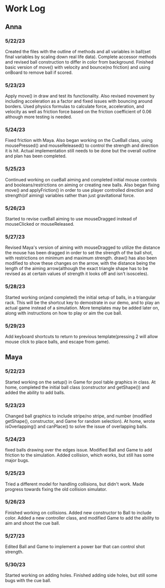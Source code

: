 # Work Log

## Anna

### 5/22/23

Created the files with the outline of methods and all variables in ball(set final variables by scaling down real life data). Complete accessor methods and revised ball construction to differ in color from background. Finished basic version of move() with velocity and bounce(no friction) and using onBoard to remove ball if scored.

### 5/23/23

Apply move() in draw and test its functionality. Also revised movement by including acceleration as a factor and fixed issues with bouncing around borders. Used physics formulas to calculate force, acceleration, and velocity as well as friction force based on the friction coefficient of 0.06 although more testing is needed.

### 5/24/23

Fixed friction with Maya. Also began working on the CueBall class, using mousePressed() and mouseReleased() to control the strength and direction it is hit. Actual implementation still needs to be done but the overall outline and plan has been completed.

### 5/25/23

Continued working on cueBall aiming and completed initial mouse controls and booleans/restrictions on aiming or creating new balls. Also began fixing move() and applyFriction() in order to use player controlled direction and strength(of aiming) variables rather than just gravitational force.

### 5/26/23

Started to revise cueBall aiming to use mouseDragged instead of mouseClicked or mouseReleased.

### 5/27/23

Revised Maya's version of aiming with mouseDragged to utilize the distance the mouse has been dragged in order to set the strength of the ball shot, with restrictions on minimum and maximum strength. draw() has also been modified to show these changes on the arrow, with the distance being the length of the aiming arrow(although the exact triangle shape has to be revised as at certain values of strength it looks off and isn't isosceles).

### 5/28/23

Started working on(and completed) the initial setup of balls, in a triangular rack. This will be the shortcut key to demostrate in our demo, and to play an actual game instead of a simulation. More templates may be added later on, along with instructions on how to play or aim the cue ball.

### 5/29/23

Add keyboard shortcuts to return to previous template(pressing 2 will allow mouse click to place balls, and escape from game).

## Maya

### 5/22/23

Started working on the setup() in Game for pool table graphics in class. At home, completed the initial ball class (constructor and getShape()) and added the ability to add balls.

### 5/23/23

Changed ball graphics to include stripe/no stripe, and number (modified getShape(), constructor, and Game for random selection). At home, wrote isOverlapping() and canPlace() to solve the issue of overlapping balls.

### 5/24/23

fixed balls drawing over the edges issue. Modified Ball and Game to add friction to the simulation. Added collision, which works, but still has some major bugs.

### 5/25/23

Tried a different model for handling collisions, but didn't work. Made progress towards fixing the old collision simulator.

### 5/26/23

Finished working on collisions. Added new constructor to Ball to include color. Added a new controller class, and modified Game to add the ability to aim and shoot the cue ball.

### 5/27/23

Edited Ball and Game to implement a power bar that can control shot strength.

### 5/30/23

Started working on adding holes. Finished adding side holes, but still some bugs with the cue ball. 
